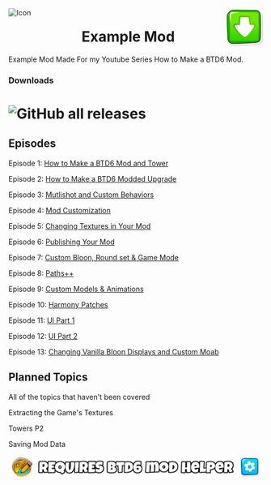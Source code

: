 <a href="https://github.com/DarkTerraYT/ExampleMod/releases/latest/download/ExampleMod.dll">
    <img align="left" alt="Icon" height="90" src="Icon.png">
    <img align="right" alt="Download" height="75" src="https://raw.githubusercontent.com/gurrenm3/BTD-Mod-Helper/master/BloonsTD6%20Mod%20Helper/Resources/DownloadBtn.png">
</a>

<h1 align="center">Example Mod</h1>

Example Mod Made For my Youtube Series How to Make a BTD6 Mod. 

### Downloads
<h1 aling="left"><img alt="GitHub all releases" height="25" src="https://img.shields.io/github/downloads/DarkTerraYT/ExampleMod/total?label=Total%20Dowloads"></h1>

## Episodes
Episode 1: [How to Make a BTD6 Mod and Tower](https://www.youtube.com/watch?v=G09bGRxPaNg)

Episode 2: [How to Make a BTD6 Modded Upgrade](https://youtu.be/XngAF-21l4c)

Episode 3: [Mutlishot and Custom Behaviors](https://www.youtube.com/watch?v=BaL0LK_-g00)

Episode 4: [Mod Customization](https://www.youtube.com/watch?v=Q9WmaHbzJns)

Episode 5: [Changing Textures in Your Mod](https://youtu.be/CWKokuRz8Tg?si=EsWimSZ9viAZ74cs)

Episode 6: [Publishing Your Mod](https://youtu.be/KY9iS3Jrkbs?si=p8xDJ79QcbqGh6vg)

Episode 7: [Custom Bloon, Round set & Game Mode](https://youtu.be/wP6sQZkOJv8)

Episode 8: [Paths++](https://youtu.be/TvQo3E6Shp4?si=11oXDRlwRNu7G8h)

Episode 9: [Custom Models & Animations](https://youtu.be/x_s1-GuHlSQ?si=pTqSiYZH1IW8oIL2)

Episode 10: [Harmony Patches](https://youtu.be/GtBsijbfOvQ)

Episode 11: [UI Part 1](https://youtu.be/8oMlZi8phiM?si=yeSfUBpybYMDAktk)

Episode 12: [UI Part 2](https://youtu.be/tMy-_JhKes4?si=F9IKJ55cFvB2AN8e)

Episode 13: [Changing Vanilla Bloon Displays and Custom Moab](https://youtu.be/rqYJv55ji60)

## Planned Topics
All of the topics that haven't been covered

Extracting the Game's Textures

Towers P2

Saving Mod Data

[![Requires BTD6 Mod Helper](https://raw.githubusercontent.com/gurrenm3/BTD-Mod-Helper/master/banner.png)](https://github.com/gurrenm3/BTD-Mod-Helper#readme)

